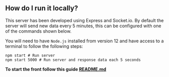 ## How do I run it locally?

This server has been developed using Express and Socket.io. By default the server will send new data every 5 minutes, this can be configured with one of the commands shown below.

You will need to have `Node.js` installed from version 12 and have access to a terminal to follow the following steps:

```
npm start # Run server
npm start 5000 # Run server and response data each 5 seconds
```

**To start the front follow this guide [README.md](https://github.com/jmaciasfelix/polluted-europe/blob/main/front/README.md)**
